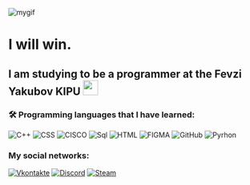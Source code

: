 ![mygif](https://gifs.obs.ru-moscow-1.hc.sbercloud.ru/0eafc40ed479fa5fbc295636dcf3f8b43131f93a2c80d921b4f3c27f1f87ede3.gif)
<h1>
   I will win.
</h1>

I am studying to be a programmer at the Fevzi Yakubov KIPU <img src="https://media.giphy.com/media/WUlplcMpOCEmTGBtBW/giphy.gif" width="30"> 
---

### :hammer_and_wrench: Programming languages that I have learned:
![C++](https://img.shields.io/badge/-C++-000000?style=for-the-badge&logo=cplusplus)
![CSS](https://img.shields.io/badge/-CSS-1000002?style=for-the-badge&logo=cplusplus)
![CISCO](https://img.shields.io/badge/-CISCO-000000?style=for-the-badge&logo=cisco)
![Sql](https://img.shields.io/badge/-MySQL-000000?style=for-the-badge&logo=mysql)
![HTML](https://img.shields.io/badge/-HTML-000000?style=for-the-badge&logo=html)
![FIGMA](https://img.shields.io/badge/-FIGMA-000000?style=for-the-badge&logo=figma)
![GitHub](https://img.shields.io/badge/-GitHub-000000?style=for-the-badge&logo=github)
![Pyrhon](https://img.shields.io/badge/-Python-000000?style=for-the-badge&logo=python)

### My social networks: 
[![Vkontakte](https://img.shields.io/badge/-Vkontakte-000000?style=for-the-badge&logo=vkontakte)](https://vk.com/ventaki)
[![Discord](https://img.shields.io/badge/-Discord-000000?style=for-the-badge&logo=vkontakte)](https://discrod.com/opa_x1opa)
[![Steam](https://img.shields.io/badge/-STEAM-000000?style=for-the-badge&logo=steam)](https://discrod.com/opa_x1opa)
